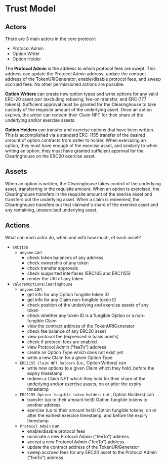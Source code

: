 # Trust Model
## Actors
There are 3 main actors in the core protocol:
- Protocol Admin
- Option Writer
- Option Holder

The **Protocol Admin** is the address to which protocol fees are swept. This address can update the Protocol Admin address, update the contract address of the TokenURIGenerator, enable/disable protocol fees, and sweep accrued fees. No other permissioned actions are possible.

**Option Writers** can create new option types and write options for any valid ERC-20 asset pair (excluding rebasing, fee-on-transfer, and ERC-777 tokens). Sufficient approval must be granted for the Clearinghouse to take custody of the requisite amount of the underlying asset. Once an option expires, the writer can redeem their Claim NFT for their share of the underlying and/or exercise assets.

**Option Holders** can transfer and exercise options that have been written. This is accomplished via a standard ERC-1155 transfer of the desired amount of option contracts from writer to holder. When exercising an option, they must have enough of the exercise asset, and similarly to when writing an option, they must have granted sufficient approval for the Clearinghouse on the ERC20 exercise asset.

## Assets
When an option is written, the Clearinghouse takes control of the underlying asset, transferring in the requisite amount. When an option is exercised, the Clearinghouse transfers in the requisite amount of the exerise asset and transfers out the underlying asset. When a claim is redeemed, the Clearinghouse transfers out that claimant's share of the exercise asset and any remaining, unexercised underlying asset.

## Actions
What can each actor do, when and with how much, of each asset?

- `ERC1155`
  - `anyone` can
    - check token balances of any address
    - check ownership of any token
    - check transfer approvals
    - check supported interfaces (ERC165 and ERC1155)
    - render the URI of any token
- `ValoremOptionsClearinghouse`
  - `anyone` can
    - get info for any Option fungible token ID
    - get info for any Claim non-fungible token ID
    - check position of the underlying and exercise assets of any token
    - check whether any token ID is a fungible Option or a non-fungible Claim
    - view the contract address of the TokenURIGenerator
    - check fee balance of any ERC20 asset
    - view protocol fee (expressed in basis points)
    - check if protocol fees are enabled
    - view Protocol Admin ("feeTo") address    
    - create an Option Type which does not exist yet
    - write a new Claim for a given Option Type
  - `ERC1155 Claim NFT holders` (i.e., Option Writers) can
    - write new options to a given Claim which they hold, before the expiry timestamp
    - redeem a Claim NFT which they hold for their share of the underlying and/or exercise assets, on or after the expiry timestamp
  - `ERC1155 Option fungible token holders` (i.e., Option Holders) can
    - transfer (up to their amount held) Option fungible tokens to another address
    - exercise (up to their amount held) Option fungible tokens, on or after the earliest exercise timestamp, and before the expiry timestamp
  - `Protocol Admin` can
    - enable/disable protocol fees
    - nominate a new Protocol Admin ("feeTo") address
    - accept a new Protocol Admin ("feeTo") address
    - update the contract address of the TokenURIGenerator
    - sweep accrued fees for any ERC20 asset to the Protocol Admin ("feeTo") address  
